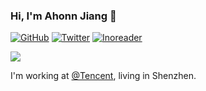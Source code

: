 ### Hi, I'm Ahonn Jiang 👋

[![GitHub](https://img.shields.io/badge/dynamic/json?logo=github&label=GitHub&labelColor=495867&color=495867&query=%24.data.totalSubs&url=https%3A%2F%2Fapi.spencerwoo.com%2Fsubstats%2F%3Fsource%3Dgithub%26queryKey%3Dahonn&longCache=true)](https://github.com/ahonn)
[![Twitter](https://img.shields.io/badge/dynamic/json?logo=twitter&logoColor=white&label=Twitter&labelColor=577399&color=577399&query=%24.data.totalSubs&url=https%3A%2F%2Fapi.spencerwoo.com%2Fsubstats%2F%3Fsource%3Dtwitter%26queryKey%3Dahonnjiang&longCache=true)](https://twitter.com/ahonnjiang)
[![Inoreader](https://img.shields.io/badge/dynamic/json?logo=rss&logoColor=white&label=RSS&labelColor=95B8D1&color=95B8D1&query=%24.data.totalSubs&url=https%3A%2F%2Fapi.spencerwoo.com%2Fsubstats%2F%3Fsource%3Dinoreader%26queryKey%3Dhttps%253A%252F%252Fwww.ahonn.me%252Frss.xml&longCache=true)](https://www.ahonn.me)

![](https://github-readme-stats.vercel.app/api?username=ahonn&theme=calm)

I'm working at [@Tencent](https://github.com/tencent), living in Shenzhen.
